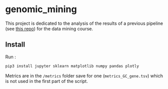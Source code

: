 # genomic_mining

This project is dedicated to the analysis of the results of a previous pipeline (see [this repo](https://github.com/xyloforce/genomic_landscapes)) for the data mining course.

## Install
Run :

```python
pip3 install jupyter sklearn matplotlib numpy pandas plotly
```

Metrics are in the `/metrics` folder save for one (`metrics_GC_gene.tsv`) which is not used in the first part of the script.
